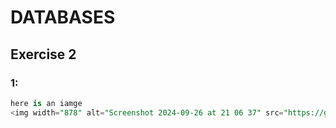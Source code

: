 # DATABASES
## Exercise 2 
### 1:

```sql SELECT * FROM goal;
here is an iamge
<img width="878" alt="Screenshot 2024-09-26 at 21 06 37" src="https://github.com/user-attachments/assets/61955700-c1c0-4cb7-b4f4-c3aa831fe0be">


